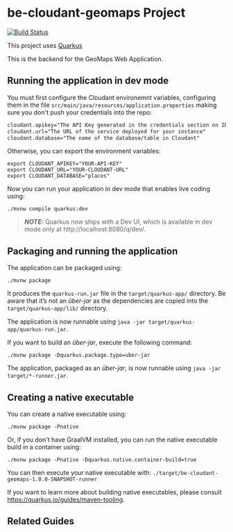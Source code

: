 # be-cloudant-geomaps Project

[![Build Status](https://app.travis-ci.com/razeone/be-cloudant-geomaps.svg?branch=master)](https://app.travis-ci.com/razeone/be-cloudant-geomaps)

This project uses [Quarkus](https://quarkus.io/)

This is the backend for the GeoMaps Web Application.

## Running the application in dev mode

You must first configure the Cloudant environemnt variables, configuring them in the file `src/main/java/resources/application.properties` making sure you don't push your credentials into the repo:

```txt
cloudant.apikey="The API Key generated in the credentials section on IBM cloud"
cloudant.url="The URL of the service deployed for your instance"
cloudant.database="The name of the database/table in Cloudant"
```

Otherwise, you can export the environment variables:

```shell script
export CLOUDANT_APIKEY="YOUR-API-KEY"
export CLOUDANT_URL="YOUR-CLOUDANT-URL"
export CLOUDANT_DATABASE="places"
```

Now you can run your application in dev mode that enables live coding using:

```shell script
./mvnw compile quarkus:dev
```

> **_NOTE:_**  Quarkus now ships with a Dev UI, which is available in dev mode only at http://localhost:8080/q/dev/.

## Packaging and running the application

The application can be packaged using:

```shell script
./mvnw package
```

It produces the `quarkus-run.jar` file in the `target/quarkus-app/` directory.
Be aware that it’s not an _über-jar_ as the dependencies are copied into the `target/quarkus-app/lib/` directory.

The application is now runnable using `java -jar target/quarkus-app/quarkus-run.jar`.

If you want to build an _über-jar_, execute the following command:

```shell script
./mvnw package -Dquarkus.package.type=uber-jar
```

The application, packaged as an _über-jar_, is now runnable using `java -jar target/*-runner.jar`.

## Creating a native executable

You can create a native executable using: 

```shell script
./mvnw package -Pnative
```

Or, if you don't have GraalVM installed, you can run the native executable build in a container using:

```shell script
./mvnw package -Pnative -Dquarkus.native.container-build=true
```

You can then execute your native executable with: `./target/be-cloudant-geomaps-1.0.0-SNAPSHOT-runner`

If you want to learn more about building native executables, please consult https://quarkus.io/guides/maven-tooling.

## Related Guides
